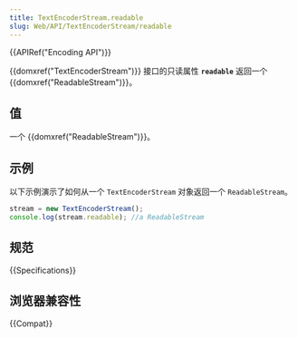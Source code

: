 ```yaml
---
title: TextEncoderStream.readable
slug: Web/API/TextEncoderStream/readable
---
```


{{APIRef("Encoding API")}}

{{domxref("TextEncoderStream")}} 接口的只读属性 **`readable`** 返回一个 {{domxref("ReadableStream")}}。

## 值

一个 {{domxref("ReadableStream")}}。

## 示例

以下示例演示了如何从一个 `TextEncoderStream` 对象返回一个 `ReadableStream`。

```js
stream = new TextEncoderStream();
console.log(stream.readable); //a ReadableStream
```

## 规范

{{Specifications}}

## 浏览器兼容性

{{Compat}}
